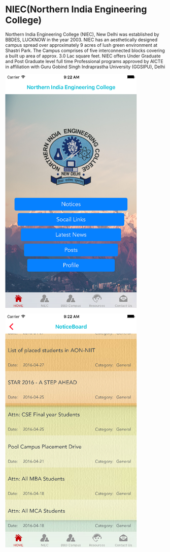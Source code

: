 # NIEC(Northern India Engineering College)
Northern India Engineering College (NIEC), New Delhi was established by BBDES, LUCKNOW in the year 2003. NIEC has an aesthetically designed campus spread over approximately 9 acres of lush green environment at Shastri Park. The Campus comprises of five interconnected blocks covering a built up area of approx. 3.0 Lac square feet. NIEC offers Under Graduate and Post Graduate level full time Professional programs approved by AICTE in affiliation with Guru Gobind Singh Indraprastha University (GGSIPU), Delhi



![Alt text](https://github.com/i-am-uranium/NIEC/blob/master/Simulator%20Screen%20Shot%2011-May-2016%2C%209.22.20%20AM.png "NIEC")


![Alt text](https://github.com/i-am-uranium/NIEC/blob/master/Simulator%20Screen%20Shot%2011-May-2016%2C%209.22.27%20AM.png "NoticeBoard")
